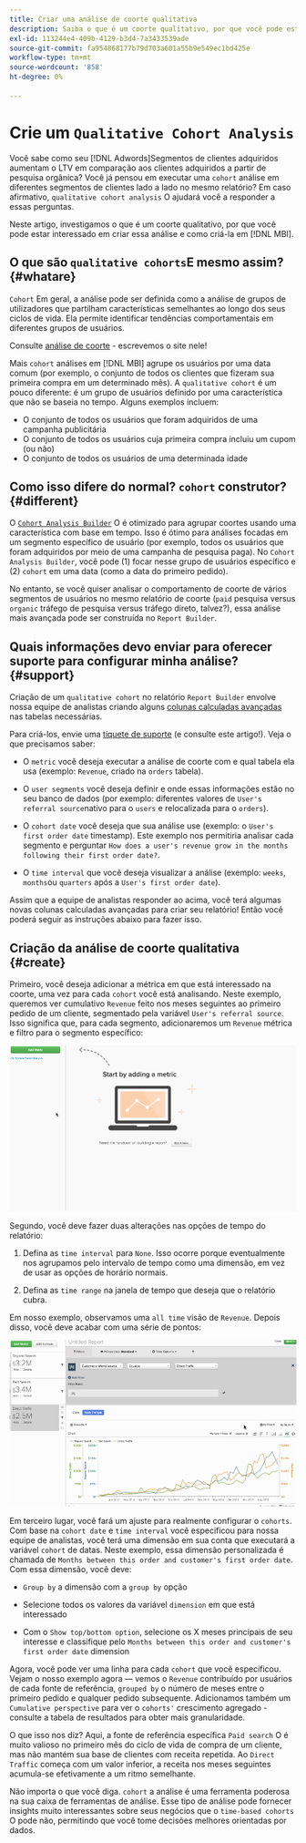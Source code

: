 ```yaml
---
title: Criar uma análise de coorte qualitativa
description: Saiba o que é um coorte qualitativo, por que você pode estar interessado em criar essa análise e como criá-la em [!DNL MBI].
exl-id: 113244e4-409b-4129-b3d4-7a3433539ade
source-git-commit: fa954868177b79d703a601a55b9e549ec1bd425e
workflow-type: tm+mt
source-wordcount: '858'
ht-degree: 0%

---
```


# Crie um `Qualitative Cohort Analysis`

Você sabe como seu [!DNL Adwords]Segmentos de clientes adquiridos aumentam o LTV em comparação aos clientes adquiridos a partir de pesquisa orgânica? Você já pensou em executar uma `cohort` análise em diferentes segmentos de clientes lado a lado no mesmo relatório? Em caso afirmativo, `qualitative cohort analysis` O ajudará você a responder a essas perguntas.

Neste artigo, investigamos o que é um coorte qualitativo, por que você pode estar interessado em criar essa análise e como criá-la em [!DNL MBI].

## O que são `qualitative cohorts`E mesmo assim? {#whatare}

`Cohort` Em geral, a análise pode ser definida como a análise de grupos de utilizadores que partilham características semelhantes ao longo dos seus ciclos de vida. Ela permite identificar tendências comportamentais em diferentes grupos de usuários.

Consulte [análise de coorte](https://www.cohortanalysis.com/) - escrevemos o site nele!

Mais `cohort` análises em [!DNL MBI] agrupe os usuários por uma data comum (por exemplo, o conjunto de todos os clientes que fizeram sua primeira compra em um determinado mês). A `qualitative cohort` é um pouco diferente: é um grupo de usuários definido por uma característica que não se baseia no tempo. Alguns exemplos incluem:

* O conjunto de todos os usuários que foram adquiridos de uma campanha publicitária
* O conjunto de todos os usuários cuja primeira compra incluiu um cupom (ou não)
* O conjunto de todos os usuários de uma determinada idade

## Como isso difere do normal? `cohort` construtor? {#different}

O [`Cohort Analysis Builder`](../dev-reports/cohort-rpt-bldr.md) O é otimizado para agrupar coortes usando uma característica com base em tempo. Isso é ótimo para análises focadas em um segmento específico de usuário (por exemplo, todos os usuários que foram adquiridos por meio de uma campanha de pesquisa paga). No `Cohort Analysis Builder`, você pode (1) focar nesse grupo de usuários específico e (2) `cohort` em uma data (como a data do primeiro pedido).

No entanto, se você quiser analisar o comportamento de coorte de vários segmentos de usuários no mesmo relatório de coorte (`paid` pesquisa versus `organic` tráfego de pesquisa versus tráfego direto, talvez?), essa análise mais avançada pode ser construída no `Report Builder`.

## Quais informações devo enviar para oferecer suporte para configurar minha análise? {#support}

Criação de um `qualitative cohort` no relatório `Report Builder` envolve nossa equipe de analistas criando alguns [colunas calculadas avançadas](../data-warehouse-mgr/creating-calculated-columns.md) nas tabelas necessárias.

Para criá-los, envie uma [tíquete de suporte](https://experienceleague.adobe.com/docs/commerce-knowledge-base/kb/troubleshooting/miscellaneous/mbi-service-policies.html?lang=en) (e consulte este artigo!). Veja o que precisamos saber:

* O `metric` você deseja executar a análise de coorte com e qual tabela ela usa (exemplo: `Revenue`, criado na `orders` tabela).

* O `user segments` você deseja definir e onde essas informações estão no seu banco de dados (por exemplo: diferentes valores de `User's referral source`nativo para o `users` e relocalizada para o `orders`).

* O `cohort date` você deseja que sua análise use (exemplo: o `User's first order date` timestamp). Este exemplo nos permitiria analisar cada segmento e perguntar `How does a user's revenue grow in the months following their first order date?`.

* O `time interval` que você deseja visualizar a análise (exemplo: `weeks`, `months`ou `quarters` após a `User's first order date`).

Assim que a equipe de analistas responder ao acima, você terá algumas novas colunas calculadas avançadas para criar seu relatório! Então você poderá seguir as instruções abaixo para fazer isso.

## Criação da análise de coorte qualitativa {#create}

Primeiro, você deseja adicionar a métrica em que está interessado na coorte, uma vez para cada `cohort` você está analisando. Neste exemplo, queremos ver cumulativo `Revenue` feito nos meses seguintes ao primeiro pedido de um cliente, segmentado pela variável `User's referral source`. Isso significa que, para cada segmento, adicionaremos um `Revenue` métrica e filtro para o segmento específico:

![](../../assets/qualcohort1.gif)

Segundo, você deve fazer duas alterações nas opções de tempo do relatório:

1. Defina as `time interval` para `None`. Isso ocorre porque eventualmente nos agrupamos pelo intervalo de tempo como uma dimensão, em vez de usar as opções de horário normais.

1. Defina as `time range` na janela de tempo que deseja que o relatório cubra.

Em nosso exemplo, observamos uma `all time` visão de `Revenue`. Depois disso, você deve acabar com uma série de pontos:

![](../../assets/qualcohort2.gif)

Em terceiro lugar, você fará um ajuste para realmente configurar o `cohorts`. Com base na `cohort date` e `time interval` você especificou para nossa equipe de analistas, você terá uma dimensão em sua conta que executará a variável `cohort` de datas. Neste exemplo, essa dimensão personalizada é chamada de `Months between this order and customer's first order date`. Com essa dimensão, você deve:

* `Group by` a dimensão com a `group by` opção

* Selecione todos os valores da variável `dimension` em que está interessado

* Com o `Show top/bottom option`, selecione os X meses principais de seu interesse e classifique pelo `Months between this order and customer's first order date` dimension

Agora, você pode ver uma linha para cada `cohort` que você especificou. Vejam o nosso exemplo agora — vemos o `Revenue` contribuído por usuários de cada fonte de referência, `grouped by` o número de meses entre o primeiro pedido e qualquer pedido subsequente. Adicionamos também um `Cumulative perspective` para ver o `cohorts'` crescimento agregado - consulte a tabela de resultados para obter mais granularidade.

O que isso nos diz? Aqui, a fonte de referência específica `Paid search` O é muito valioso no primeiro mês do ciclo de vida de compra de um cliente, mas não mantém sua base de clientes com receita repetida. Ao `Direct Traffic` começa com um valor inferior, a receita nos meses seguintes acumula-se efetivamente a um ritmo semelhante.

Não importa o que você diga. `cohort` a análise é uma ferramenta poderosa na sua caixa de ferramentas de análise. Esse tipo de análise pode fornecer insights muito interessantes sobre seus negócios que o `time-based cohorts` O pode não, permitindo que você tome decisões melhores orientadas por dados.

